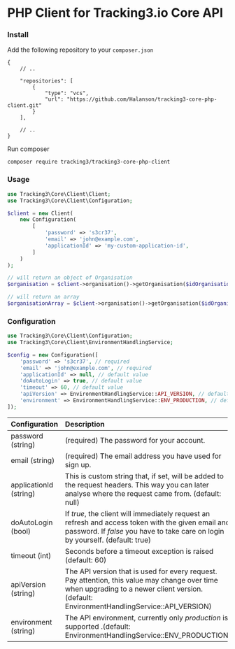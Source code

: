 # PHP Client for Tracking3.io Core API


### Install

Add the following repository to your `composer.json`
```
{
    // ..

    "repositories": [
        {
            "type": "vcs",
            "url": "https://github.com/Halanson/tracking3-core-php-client.git"
        }
    ],
        
    // ..
}
```

Run composer
```shell script
composer require tracking3/tracking3-core-php-client
```

### Usage

```php
use Tracking3\Core\Client\Client;
use Tracking3\Core\Client\Configuration;

$client = new Client(
    new Configuration(
        [
            'password' => 's3cr37',
            'email' => 'john@example.com',
            'applicationId' => 'my-custom-application-id',
        ]
    )
);

// will return an object of Organisation
$organisation = $client->organisation()->getOrganisation($idOrganisation);

// will return an array
$organisationArray = $client->organisation()->getOrganisation($idOrganisation, false); 
```

### Configuration

```php
use Tracking3\Core\Client\Configuration;
use Tracking3\Core\Client\EnvironmentHandlingService;

$config = new Configuration([
    'password' => 's3cr37', // required
    'email' => 'john@example.com', // required
    'applicationId' => null, // default value
    'doAutoLogin' => true, // default value
    'timeout' => 60, // default value
    'apiVersion' => EnvironmentHandlingService::API_VERSION, // default value
    'environment' => EnvironmentHandlingService::ENV_PRODUCTION, // default value
]);
```

| Configuration | Description |
|:---|:---|
| password (string) | (required) The password for your account. |
| email (string) | (required) The email address you have used for sign up. |
| applicationId (string) | This is custom string that, if set, will be added to the request headers. This way you can later analyse where the request came from. (default: null) |
| doAutoLogin (bool) | If *true*, the client will immediately request an refresh and access token with the given email and password. If *false* you have to take care on login by yourself. (default: true) |
| timeout (int) | Seconds before a timeout exception is raised (default: 60) |
| apiVersion (string) | The API version that is used for every request. Pay attention, this value may change over time when upgrading to a newer client version. (default: EnvironmentHandlingService::API_VERSION) |
| environment (string) | The API environment, currently only *production* is supported .(default: EnvironmentHandlingService::ENV_PRODUCTION) |

